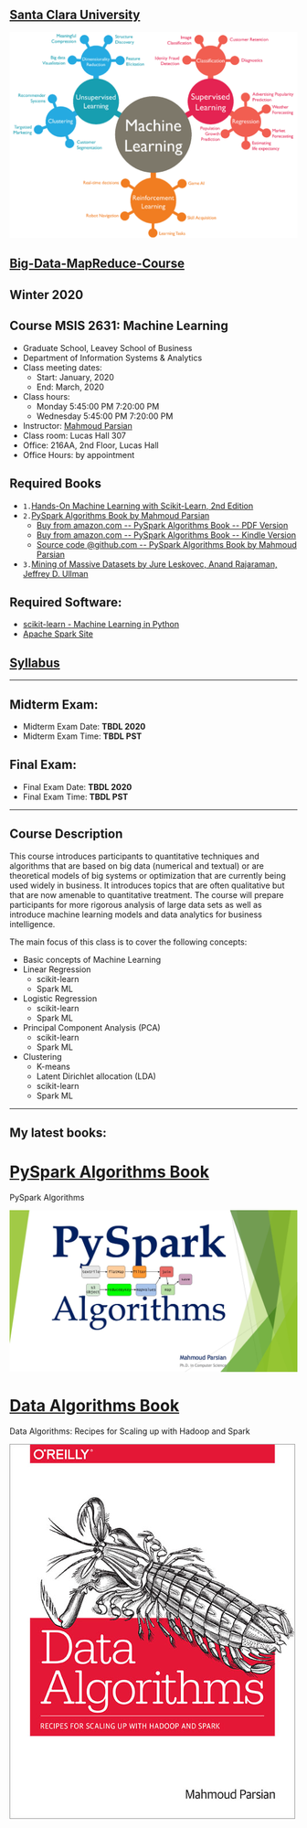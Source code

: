 [Santa Clara University](http://scu.edu/)
-----------------------------------------


<img src="images/machine-learning-words.png"/>


[Big-Data-MapReduce-Course](https://www.scu.edu/business/ms-information-systems/curriculum/msis-courses/)
----------------------------

## Winter 2020
## Course MSIS 2631: Machine Learning
* Graduate School, Leavey School of Business
* Department of Information Systems & Analytics
* Class meeting dates: 
	* Start: January, 2020
	* End: March, 2020
* Class hours:  
	* Monday 5:45:00 PM 7:20:00 PM
	* Wednesday 5:45:00 PM 7:20:00 PM
* Instructor: [Mahmoud Parsian](https://www.scu.edu/business/isa/faculty/parsian/)
* Class room: Lucas Hall 307 
* Office: 216AA, 2nd Floor, Lucas Hall
* Office Hours: by appointment

## Required Books

* `1.`[Hands-On Machine Learning with Scikit-Learn, 2nd Edition](https://www.amazon.com/Hands-Machine-Learning-Scikit-Learn-TensorFlow/dp/1492032646/)
* `2.`[PySpark Algorithms Book by Mahmoud Parsian](https://www.amazon.com/dp/B07X4B2218/ref=sr_1_2)
	* [Buy from amazon.com -- PySpark Algorithms Book -- PDF Version](https://www.amazon.com/PySpark-Algorithms-Mahmoud-Parsian-ebook/dp/B07WQHTVCJ/)
	* [Buy from amazon.com -- PySpark Algorithms Book -- Kindle Version](https://www.amazon.com/PySpark-Algorithms-Version-Mahmoud-Parsian-ebook/dp/B07X4B2218/)
	* [Source code @github.com -- PySpark Algorithms Book by Mahmoud Parsian](https://github.com/mahmoudparsian/pyspark-algorithms)
* `3.`[Mining of Massive Datasets by Jure Leskovec, Anand Rajaraman, Jeffrey D. Ullman](http://infolab.stanford.edu/~ullman/mmds/book.pdf)


## Required Software: 

* [scikit-learn - Machine Learning in Python](https://scikit-learn.org/stable/)
* [Apache Spark Site](http://spark.apache.org/)



## [Syllabus](./syllabus/winter-2020/)
----------------------------


## Midterm Exam:
* Midterm Exam Date: **TBDL 2020**
* Midterm Exam Time: **TBDL PST**

## Final Exam: 
* Final Exam Date: **TBDL 2020**
* Final Exam Time: **TBDL PST**

----------------------------


## Course Description

This course introduces participants to quantitative techniques 
and algorithms that are based on big data (numerical and textual) 
or are theoretical models of big systems or optimization that are 
currently being used widely in business. It introduces topics that 
are often qualitative but that are now amenable to quantitative 
treatment. The course will prepare participants for more rigorous 
analysis of large data sets as well as introduce machine learning 
models and data analytics for business intelligence.

The main focus of this class is to cover the following concepts:

* Basic concepts of Machine Learning
* Linear Regression
	* scikit-learn
	* Spark ML
* Logistic Regression
	* scikit-learn
	* Spark ML
* Principal Component Analysis (PCA)
	* scikit-learn
	* Spark ML
* Clustering
	* K-means
	* Latent Dirichlet allocation (LDA)
	* scikit-learn
	* Spark ML



---------------------------


## My latest books: 


[PySpark Algorithms Book](https://www.amazon.com/dp/B07X4B2218/ref=sr_1_2)
======================
PySpark Algorithms

[![PySpark Algorithms Book](images/pyspark_algorithms.jpg)](https://www.amazon.com/PySpark-Algorithms-Version-Mahmoud-Parsian-ebook/dp/B07X4B2218/)



[Data Algorithms Book](http://shop.oreilly.com/product/0636920033950.do)
======================
Data Algorithms: Recipes for Scaling up with Hadoop and Spark

[![Data Algorithms Book](images/large-image.jpg)](http://shop.oreilly.com/product/0636920033950.do)

